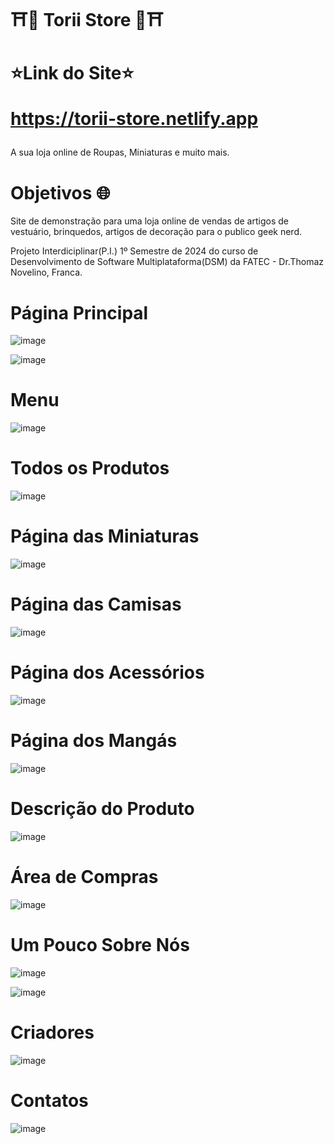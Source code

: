 <h1>⛩️👺 Torii Store 👺⛩️</h1>

<h1>⭐Link do Site⭐

 https://torii-store.netlify.app 
</h1>

<p>A sua loja online de Roupas, Miniaturas e muito mais.</p>
<h1>Objetivos 🌐</h1>
<p>Site de demonstração para uma loja online de vendas de artigos de vestuário, brinquedos, artigos de decoração para o publico geek nerd.</p>
<p>Projeto Interdiciplinar(P.I.) 1º Semestre de 2024 do curso de Desenvolvimento de Software Multiplataforma(DSM) da FATEC - Dr.Thomaz Novelino, Franca.</p>

<h1>Página Principal</h1>

![image](https://github.com/Law751/Site-P.I-1--Semestre/assets/147450456/2850aeb9-e6ff-4a41-a633-54d9b4f4ba30)

![image](https://github.com/Law751/Site-P.I-1--Semestre/assets/147450456/059e86a1-f74d-485f-8b48-258fb438565b)

<h1>Menu</h1>

![image](https://github.com/Law751/Site-P.I-1--Semestre/assets/147450456/b85ce5ac-7494-4505-af90-d7c38585a4ab)

<h1>Todos os Produtos</h1>

![image](https://github.com/Law751/Site-P.I-1--Semestre/assets/147450456/1ed7ac81-a85c-485e-8f49-d0b350dccb5a)

<h1>Página das Miniaturas</h1>

![image](https://github.com/Law751/Site-P.I-1--Semestre/assets/147450456/75ad3cc2-ae4c-4a13-8f51-94133801b222)

<h1>Página das Camisas</h1>

![image](https://github.com/Law751/Site-P.I-1--Semestre/assets/147450456/100d46b8-b0ef-4b1e-919b-e00b1ba425df)

<h1>Página dos Acessórios</h1>

![image](https://github.com/Law751/Site-P.I-1--Semestre/assets/147450456/9d168069-6d93-43b8-8f43-5191eb1f7a0f)

<h1>Página dos Mangás</h1>

![image](https://github.com/Law751/Site-P.I-1--Semestre/assets/147450456/f0b4ad05-50a8-46c7-92ef-dbfebb2e6ae3)

<h1>Descrição do Produto</h1>

![image](https://github.com/Law751/Site-P.I-1--Semestre/assets/147450456/94bbbd15-05ab-4117-b699-f73451d3a72d)

<h1>Área de Compras</h1>

![image](https://github.com/Law751/Site-P.I-1--Semestre/assets/147450456/714323bb-c1e6-4300-9be7-ab3777611748)

<h1>Um Pouco Sobre Nós</h1>

![image](https://github.com/Law751/Site-P.I-1--Semestre/assets/147450456/629ec848-7e43-4a36-b0d1-bcd0b1220353)

![image](https://github.com/Law751/Site-P.I-1--Semestre/assets/147450456/ab6fa760-c8ec-480f-ada5-b7b2e0546dc6)

<h1>Criadores</h1>

![image](https://github.com/Law751/Site-P.I-1--Semestre/assets/147450456/094644b0-9226-4a4b-b577-eeec302ac992)

<h1>Contatos</h1>

![image](https://github.com/Law751/Site-P.I-1--Semestre/assets/147450456/11b8d718-8072-4d40-a81b-302a2fd0aeae)











